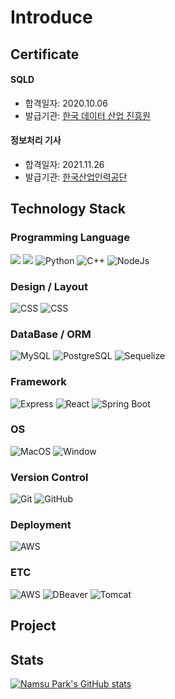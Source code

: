 # Introduce

## Certificate

#### SQLD
* 합격일자: 2020.10.06
* 발급기관: [한국 데이터 산업 진흥원](https://www.dataq.or.kr/www/main.do)
#### 정보처리 기사
* 합격일자: 2021.11.26
* 발급기관: [한국산업인력공단](https://www.hrdkorea.or.kr/)
## Technology Stack

### Programming Language

<img src="https://img.shields.io/badge/JAVA-007396?style=for-the-badge&logo=java&logoColor=white"> <img src="https://img.shields.io/badge/javascript-F7DF1E?style=for-the-badge&logo=javascript&logoColor=black"> <img alt="Python" src ="https://img.shields.io/badge/Python-3776AB.svg?&style=for-the-badge&logo=Python&logoColor=white"/> ![C++](https://img.shields.io/badge/C++-00599C.svg?&style=for-the-badge&logo=c%2B%2B&logoColor=white) <img alt="NodeJs" src ="https://img.shields.io/badge/NodeJs-green.svg?&style=for-the-badge&logo=nodedotjs&logoColor=white"/>

### Design / Layout
![CSS](https://img.shields.io/badge/CSS-1572B6?style=for-the-badge&logo=css3&logoColor=white) ![CSS](https://img.shields.io/badge/HTML-E34F26?style=for-the-badge&logo=html5&logoColor=white)

### DataBase / ORM

![MySQL](https://img.shields.io/badge/MySQL-00000F?style=for-the-badge&logo=MySQL&logoColor=white) ![PostgreSQL](https://img.shields.io/badge/PostgreSQL-316192?style=for-the-badge&logo=postgresql&logoColor=white) ![Sequelize](https://img.shields.io/badge/Sequelize-52B0E7?style=for-the-badge&logo=sequelize&logoColor=white)

### Framework

<img alt="Express" src="https://img.shields.io/badge/Express-404D59?style=for-the-badge&logo=express&logoColor=white" /> <img alt="React" src="https://img.shields.io/badge/React-20232A?style=for-the-badge&logo=react&logoColor=61DAFB" /> ![Spring Boot](https://img.shields.io/badge/Spring_Boot-6DB33F?style=for-the-badge&logo=spring-boot&logoColor=white)

### OS

![MacOS](https://img.shields.io/badge/MacOS-000000?style=for-the-badge&logo=macos&logoColor=white) ![Window](https://img.shields.io/badge/Window-0078D6?style=for-the-badge&logo=windows&logoColor=white)

### Version Control

![Git](https://img.shields.io/badge/Git-F05032?style=for-the-badge&logo=git&logoColor=white) ![GitHub](https://img.shields.io/badge/GitHub-100000?style=for-the-badge&logo=github&logoColor=white)

### Deployment

<img alt="AWS" src="https://img.shields.io/badge/Amazon_AWS-232F3E?style=for-the-badge&logo=amazon-aws&logoColor=white" />

### ETC

<img alt="AWS" src="https://img.shields.io/badge/Postman-FF6C37?style=for-the-badge&logo=postman&logoColor=white" /> <img alt="DBeaver" src="https://img.shields.io/badge/DBeaver-41454A?style=for-the-badge&logoColor=white" /> ![Tomcat](https://img.shields.io/badge/Tomcat-F8DC75?style=for-the-badge&logo=apach-tomcat&logoColor=white)

## Project

## Stats
[![Namsu Park's GitHub stats](https://github-readme-stats.vercel.app/api?username=PARKNAMSU&theme=radical)](https://github.com/anuraghazra/github-readme-stats)

<!--
**PARKNAMSU/PARKNAMSU** is a ✨ _special_ ✨ repository because its `README.md` (this file) appears on your GitHub profile.

Here are some ideas to get you started:

- 🔭 I’m currently working on ...
- 🌱 I’m currently learning ...
- 👯 I’m looking to collaborate on ...
- 🤔 I’m looking for help with ...
- 💬 Ask me about ...
- 📫 How to reach me: ...
- 😄 Pronouns: ...
- ⚡ Fun fact: ...
-->
